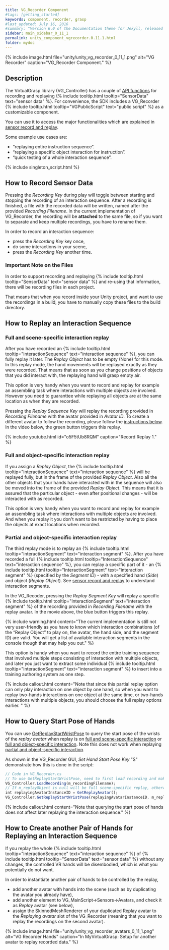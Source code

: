 ```yaml
---
title: VG_Recorder Component
#tags: [getting_started]
keywords: component, recorder, grasp
#last_updated: July 16, 2016
#summary: "Version 6.0 of the Documentation theme for Jekyll, released July 4, 2016, implements relative links so you can view the files offline or on any server without configuring urls and baseurls. Additionally, you can store pages in subdirectories. Templates for alerts and images are available."
sidebar: main_sidebar_0_11_1
permalink: unity_component_vgrecorder.0.11.1.html
folder: mydoc
---
```


{% include image.html file="unity/unity_vg_recorder_0_11_1.png" alt="VG Recorder" caption="VG_Recorder Component." %}

## Description

The VirtualGrasp library (VG_Controller) has a couple of [API functions](VirtualGrasp_UnityAPI.0.11.1.html#setprocessbyrecordedframe) 
for recording and replaying {% include tooltip.html tooltip="SensorData" text="sensor data" %}. For convenience, the SDK includes a VG_Recorder {% include tooltip.html tooltip="VGPublicScript" text="public script" %} as a customizable component. 

You can use it to access the major functionalities which are explained in [sensor record and replay](sensor_record_replay.0.11.1.html#sensor-record-replay).

Some example use cases are:
* “replaying entire instruction sequence”.
* “replaying a specific object interaction for instruction”.
* “quick testing of a whole interaction sequence”.

{% include singleton_script.html %}

## How to Record Sensor Data

Pressing the _Recording Key_ during play will toggle between starting and stopping the recording of an interaction sequence.
After a recording is finished, a file with the recorded data will be written, named after the provided _Recording Filename_. 
In the current implementation of VG_Recorder, the recording will be **attached** to the same file, so if you want to separate and keep multiple recordings, 
you have to rename them.

In order to record an interaction sequence:
* press the _Recording Key_ key once, 
* do some interactions in your scene, 
* press the _Recording Key_ another time.

### Important Note on the Files

In order to support recording and replaying {% include tooltip.html tooltip="SensorData" text="sensor data" %} and re-using that information, there will be recording files in each project.

That means that when you record inside your Unity project, and want to use the recordings in a build, you have to manually copy these files to the build directory.

## How to Replay an Interaction Sequence

### Full and scene-specific interaction replay

After you have recorded an {% include tooltip.html tooltip="InteractionSequence" text="interaction sequence" %}, you can fully replay it later. The _Replay Object_ has to be empty (None) for this mode. In this replay mode, the hand movements will be replayed exactly as they were recorded. That means that as soon as you change positions of objects that you did interact with, the replaying hand will grasp empty air. 

This option is very handy when you want to record and replay for example an assembling task where interactions with multiple objects are involved. However you need to guaranttee while replaying all objects are at the same location as when they are recorded.

Pressing the _Replay Sequence Key_ will replay the recording provided in _Recording Filename_ with the avatar provided in _Avatar ID_. To create a different avatar to follow the recording, please follow the [instructions below](#how-to-create-another-pair-of-hands-for-replaying-an-interaction-sequence). In the video below, the green button triggers this replay.

{% include youtube.html id="o5F5tUb8RQM" caption="Record Replay 1." %}

### Full and object-specific interaction replay

If you assign a _Replay Object_, the {% include tooltip.html tooltip="InteractionSequence" text="interaction sequence" %} will be replayed fully, but in the frame of the provided _Replay Object_. Also all the other objects that your hands have interacted with in the sequence will also be moved into the frame of the provided _Replay Object_. This means that it is assured that the particular object - even after positional changes - will be interacted with as recorded. 

This option is very handy when you want to record and replay for example an assembling task where interactions with multiple objects are involved. And when you replay it you don't want to be restricted by having to place the objects at exact locations when recorded. 

### Partial and object-specific interaction replay

The third replay mode is to replay an {% include tooltip.html tooltip="InteractionSegment" text="interaction segment" %}. After you have recorded a full {% include tooltip.html tooltip="InteractionSequence" text="interaction sequence" %}, you can replay a specific part of it - an {% include tooltip.html tooltip="InteractionSegment" text="interaction segment" %} (specified by the _Segment ID_) - with a specified hand (_Side_) and object (_Replay Object_). 
See [sensor record and replay](sensor_record_replay.0.11.1.html#background) to understand interaction segments.

In the VG_Recoder, pressing the _Replay Segment Key_ will replay a specific 
{% include tooltip.html tooltip="InteractionSegment" text="interaction segment" %} of the recording provided in _Recording Filename_ with the replay avatar. In the movie above, the blue button triggers this replay.

{% include warning.html content="The current implementation is still not very user-friendly as you have to
know which interaction combinations (of the “Replay Object” to play on, the avatar, the hand side, and the segment ID) are valid. You will get a list of available interaction segments in the console though that may help you out." %}

This option is handy when you want to record the entire training sequence that involved multiple steps consisting of interaction with multiple objects, and later you just want to extract some individual {% include tooltip.html tooltip="InteractionSegment" text="interaction segment" %} to insert into a training authoring system as one step. 

{% include callout.html content="Note that since this partial replay option can only play interaction on one object by one hand, so when you want to replay two-hands interactions on one object at the same time, or two-hands interactions with multiple objects, you should choose the full replay options earlier. " %}

## How to Query Start Pose of Hands

You can use [GetReplayStartWristPose](virtualgrasp_unityapi.0.11.1.html#getreplaystartwristpose) to query the start pose of the wrists of the _replay avatar_ when replay is on [full and scene-specific interaction](#full-and-scene-specific-interaction-replay) or [full and object-specific interaction](#full-and-object-specific-interaction-replay). Note this does not work when replaying [partial and object-specific interaction](#partial-and-object-specific-interaction-replay).

As shown in the VG_Recorder GUI, _Set Hand Start Pose Key_ "S" demonstrate how this is done in the script:
```js
// Code in VG_Recorder.cs
// To use GetReplayStartWristPose, need to first load recording and make sure avatar is enabled for replay.
VG_Controller.LoadRecording(m_recordingFilename);
// If m_replayObject is null will be full scene-specific replay, otherwise full object-specific replay.
int replayingAvatarInstanceID = GetReplayAvatar();
VG_Controller.GetReplayStartWristPose(replayingAvatarInstanceID, m_replayObject, out Vector3 p_left, out Quaternion q_left, out Vector3 p_right, out Quaternion q_right);
````

{% include callout.html content="Note that querying the start pose of hands does not affect later replaying the interaction sequence." %}

## How to Create another Pair of Hands for Replaying an Interaction Sequence

If you replay the whole {% include tooltip.html tooltip="InteractionSequence" text="interaction sequence" %} of {% include tooltip.html tooltip="SensorData" text="sensor data" %} without any changes, the controlled VR hands will be disembodied, which is what you potentially do not want. 

In order to instantiate another pair of hands to be controlled by the replay, 
* add another avatar with hands into the scene (such as by duplicating the avatar you already have), 
* add another element to VG_MainScript→Sensors→Avatars, and check it as _Replay_ avatar (see below), 
* assign the SkinnedMeshRenderer of your duplicated Replay avatar to the _Replaying avatar_  slot of the VG_Recorder (meaning that you want to replay the recordings on the second avatar).

{% include image.html file="unity/unity_vg_recorder_avatars_0_11_1.png" alt="VG Recorder Hands" caption="In MyVirtualGrasp: Setup for another avatar to replay recorded data." %}


<!--
## Videos

{% include youtube.html id="7aRCZThEHOE" caption="Record Replay 2" %}
-->

